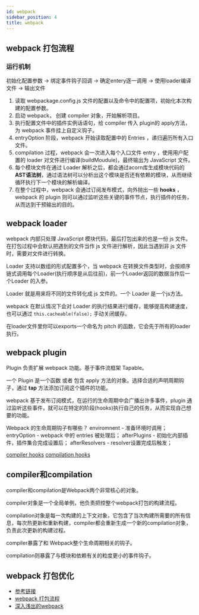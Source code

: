 ```yaml
---
id: webpack
sidebar_position: 4
title: webpack
---
```


## webpack 打包流程
### 运行机制
初始化配置参数 -> 绑定事件钩子回调 -> 确定entery逐一调用 -> 使用loader编译文件 -> 输出文件

1. 读取 webpackage.config.js 文件的配置以及命令中的配置项，初始化本次构建的配置参数。
2. 启动 webpack， 创建 compiler 对象，开始解析项目。
3. 执行配置文件中的插件实例话语句，给 compiler 传入 plugin的 apply方法，为 webpack 事件挂上自定义钩子。
4. entryOption 阶段，webpack 开始读取配置中的 Entries ，递归遍历所有入口文件。
5. compilation 过程，webpack 会一次进入每个入口文件 entry ，使用用户配置的 loader 对文件进行编译(buildMoudule)，最终输出为 JavaScript 文件。
6. 每个模块文件在通过 Loader 解析之后，都会通过acorn库生成模块代码的**AST语法树**，通过语法树可以分析出这个模块是否还有依赖的模块，从而继续循环执行下一个模块的解析编译。
6. 在整个过程中，webpack 会通过订阅发布模式，向外抛出一些 **hooks** ， webpack 的 plugin 则可以通过监听这些关键的事件节点，执行插件的任务，从而达到干预输出的目的。

## webpack loader
webpack 内部只处理 JavaScript 模块代码，最后打包出来的也是一份 js 文件。在打包过程中会默认把遇到的文件当作 js 文件进行解析，因此当遇到非 js 文件时，需要对文件进行转换。

Loader 支持以数组的形式配置多个，当 webpack 在转换文件类型时，会按顺序链式调用每个Loader(执行顺序是从后往前)，前一个Loader返回的数据当作后一个Loader 的入参。

Loader 就是用来将不同的文件转化成 js 文件的。一个 Loader 是一个js方法。

webpack 在默认情况下会对 Loader 的执行结果进行缓存，能够提高构建速度，也可以通过 `this.cacheable(false);` 手动关闭缓存。

在loader文件里你可以exports一个命名为 pitch 的函数，它会先于所有的loader执行。

## webpack plugin
Plugin 负责扩展 webpack 功能。基于事件流框架 Tapable。

一个 Plugin 是一个函数 或者 包含 apply 方法的对象。选择合适的声明周期钩子，通过 **tap** 方法添加订阅这个插件的功能。

webpack 基于发布订阅模式，在运行的生命周期中会广播出许多事件，plugin 通过监听这些事件，就可以在特定的阶段(hooks)执行自己的任务，从而实现自己想要的功能。

Webpack 的生命周期钩子有哪些？ 
enviromnent - 准备环境时调用；
entryOption - webpack 中的 entries 被处理后；
afterPlugins - 初始化内部插件，插件集合完成设置后；
afterResolvers - resolver设置完成后触发；


[compiler hooks](https://webpack.docschina.org/api/compiler-hooks/)
[compilation hooks](https://webpack.docschina.org/api/compilation-hooks/)

## compiler和compilation
compiler和compilation是Webpack两个非常核心的对象。

compiler对象是一个全局单例，他负责把控整个webpack打包的构建流程。

compilation对象是每一次构建的上下文对象，它包含了当次构建所需要的所有信息，每次热更新和重新构建，compiler都会重新生成一个新的compilation对象，负责此次更新的构建过程。

compiler暴露了和 Webpack整个生命周期相关的钩子。

compilation则暴露了与模块和依赖有关的粒度更小的事件钩子。

## webpack 打包优化

- [参考链接](https://juejin.cn/post/6844903685407916039)
- [webpack 打包流程](https://juejin.cn/post/6943468761575849992)
- [深入浅出的webpack](http://webpack.wuhaolin.cn/)